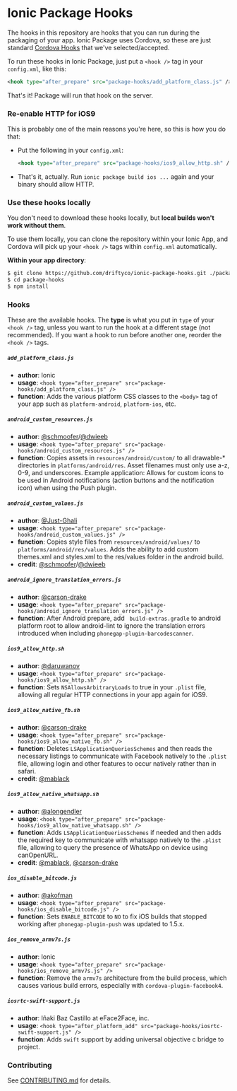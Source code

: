 # Ionic Package Hooks

The hooks in this repository are hooks that you can run during the packaging of
your app. Ionic Package uses Cordova, so these are just standard [Cordova
Hooks](http://cordova.apache.org/docs/en/edge/guide/appdev/hooks/index.html)
that we've selected/accepted.

To run these hooks in Ionic Package, just put a `<hook />` tag in your
`config.xml`, like this:

```xml
<hook type="after_prepare" src="package-hooks/add_platform_class.js" />
```

That's it! Package will run that hook on the server.

### Re-enable HTTP for iOS9

This is probably one of the main reasons you're here, so this is how you do
that:

* Put the following in your `config.xml`:

    ```xml
    <hook type="after_prepare" src="package-hooks/ios9_allow_http.sh" />
    ```
* That's it, actually. Run `ionic package build ios ...` again and your binary
  should allow HTTP.

### Use these hooks locally

You don't need to download these hooks locally, but **local builds won't work
without them**.

To use them locally, you can clone the repository within your Ionic App, and
Cordova will pick up your `<hook />` tags within `config.xml` automatically.

**Within your app directory**:
```bash
$ git clone https://github.com/driftyco/ionic-package-hooks.git ./package-hooks
$ cd package-hooks
$ npm install
```

### Hooks

These are the available hooks. The **type** is what you put in `type` of your
`<hook />` tag, unless you want to run the hook at a different stage (not
recommended). If you want a hook to run before another one, reorder the `<hook
/>` tags.

##### `add_platform_class.js`

* **author**: Ionic
* **usage**: `<hook type="after_prepare" src="package-hooks/add_platform_class.js" />`
* **function**: Adds the various platform CSS classes to the `<body>` tag of
  your app such as `platform-android`, `platform-ios`, etc.

##### `android_custom_resources.js`

* **author**: [@schmoofer](https://github.com/schmoofer)/[@dwieeb](https://github.com/dwieeb)
* **usage**: `<hook type="after_prepare" src="package-hooks/android_custom_resources.js" />`
* **function**: Copies assets in `resources/android/custom/` to all drawable-*
  directories in `platforms/android/res`. Asset filenames must only use a-z,
  0-9, and underscores. Example application: Allows for custom icons to be used
  in Android notifications (action buttons and the notification icon) when
  using the Push plugin.

##### `android_custom_values.js`

* **author**: [@Just-Ghali](https://github.com/Just-Ghali)
* **usage**: `<hook type="after_prepare" src="package-hooks/android_custom_values.js" />`
* **function**: Copies style files from `resources/android/values/` to `platforms/android/res/values`. Adds the ability
  to add custom themes.xml and styles.xml to the res/values folder in the android build.
* **credit**: [@schmoofer](https://github.com/schmoofer)/[@dwieeb](https://github.com/dwieeb)

##### `android_ignore_translation_errors.js`

* **author**: [@carson-drake](https://github.com/carson-drake)
* **usage**: `<hook type="after_prepare" src="package-hooks/android_ignore_translation_errors.js" />`
* **function**: After Android prepare, add ` build-extras.gradle` to android platform root to
  allow android-lint to ignore the translation errors introduced when including `phonegap-plugin-barcodescanner`.

##### `ios9_allow_http.sh`

* **author**: [@daruwanov](https://github.com/daruwanov)
* **usage**: `<hook type="after_prepare" src="package-hooks/ios9_allow_http.sh" />`
* **function**: Sets `NSAllowsArbitraryLoads` to true in your `.plist` file,
  allowing all regular HTTP connections in your app again for iOS9.

##### `ios9_allow_native_fb.sh`

* **author**: [@carson-drake](https://github.com/carson-drake)
* **usage**: `<hook type="after_prepare" src="package-hooks/ios9_allow_native_fb.sh" />`
* **function**: Deletes `LSApplicationQueriesSchemes` and then reads the necessary
  listings to communicate with Facebook natively to the `.plist` file,
  allowing login and other features to occur natively rather than in safari.
* **credit**: [@mablack](https://github.com/mablack)


##### `ios9_allow_native_whatsapp.sh`

* **author**: [@alongendler](https://github.com/alongendler)
* **usage**: `<hook type="after_prepare" src="package-hooks/ios9_allow_native_whatsapp.sh" />`
* **function**: Adds `LSApplicationQueriesSchemes` if needed and then adds the required
  key to communicate with whatsapp natively to the `.plist` file,
  allowing to query the presence of WhatsApp on device using canOpenURL.
* **credit**: [@mablack](https://github.com/mablack), [@carson-drake](https://github.com/carson-drake)

##### `ios_disable_bitcode.js`

* **author**: [@akofman](https://github.com/akofman)
* **usage**: `<hook type="after_prepare" src="package-hooks/ios_disable_bitcode.js" />`
* **function**: Sets `ENABLE_BITCODE` to `NO` to fix iOS builds that stopped
  working after `phonegap-plugin-push` was updated to 1.5.x.

##### `ios_remove_armv7s.js`

* **author**: Ionic
* **usage**: `<hook type="after_prepare" src="package-hooks/ios_remove_armv7s.js" />`
* **function**: Remove the `armv7s` architecture from the build process, which
  causes various build errors, especially with `cordova-plugin-facebook4`.

##### `iosrtc-swift-support.js`

* **author**: Iñaki Baz Castillo at eFace2Face, inc.
* **usage**: `<hook type="after_platform_add" src="package-hooks/iosrtc-swift-support.js" />`
* **function**: Adds `swift` support by adding universal objective c bridge to project.



### Contributing

See [CONTRIBUTING.md](https://github.com/driftyco/ionic-package-hooks/blob/master/CONTRIBUTING.md) for details.
